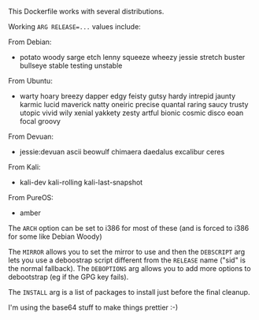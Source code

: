 This Dockerfile works with several distributions.

Working `ARG RELEASE=...` values include:

From Debian:
  * potato woody sarge etch lenny squeeze wheezy jessie stretch buster bullseye stable testing unstable

From Ubuntu:
  * warty hoary breezy dapper edgy feisty gutsy hardy intrepid jaunty karmic lucid maverick natty oneiric precise quantal raring saucy trusty utopic vivid wily xenial yakkety zesty artful bionic cosmic disco eoan focal groovy

From Devuan:
  * jessie:devuan ascii beowulf chimaera daedalus excalibur ceres

From Kali:
  * kali-dev kali-rolling kali-last-snapshot

From PureOS:
  * amber

The `ARCH` option can be set to i386 for most of these (and is forced to i386 for some like Debian Woody)

The `MIRROR` allows you to set the mirror to use and then the `DEBSCRIPT` arg lets you use a deboostrap script different from the `RELEASE` name ("sid" is the normal fallback). The `DEBOPTIONS` arg allows you to add more options to debootstrap (eg if the GPG key fails).

The `INSTALL` arg is a list of packages to install just before the final cleanup.

I'm using the base64 stuff to make things prettier :-)

